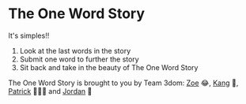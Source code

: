 # The One Word Story
It's simples!!  

1. Look at the last words in the story
2. Submit one word to further the story
3. Sit back and take in the beauty of The One Word Story

The One Word Story is brought to you by Team 3dom:
[Zoe](https://github.com/zoe-joblin) :joy:, [Kang](https://github.com/gawk2333) :hugs:, [Patrick](https://github.com/patrick-j-sulley) :muscle::sunglasses::selfie: and [Jordan](https://github.com/Jordy1311) :pinched_fingers:


